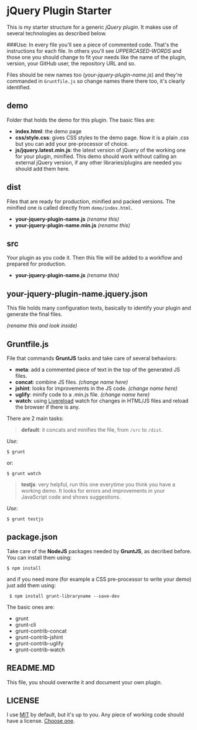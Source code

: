 jQuery Plugin Starter
===

This is my starter structure for a generic *jQuery plugin*. It makes use of several technologies as described below.

###Use:
In every file you'll see a piece of commented code. That's the instructions for each file. In others you'll see *UPPERCASED-WORDS* and those one you should change to fit your needs like the name of the plugin, version, your GitHub user, the repository URL and so. 

Files should be new names too (*your-jquery-plugin-name.js*) and they're commanded in `Gruntfile.js` so change names there there too, it's clearly identified.

demo
--
Folder that holds the demo for this plugin. The basic files are:

- **index.html**: the demo page
- **css/style.css**: gives CSS styles to the demo page. Now it is a plain .css but you can add your pre-processor of choice.
- **js/jquery.latest.min.js**: the latest version of jQuery of the working one for your plugin, minified. This demo should work without calling an external jQuery version, if any other libraries/plugins are needed you should add them here.

dist
--
Files that are ready for production, minified and packed versions. The minified one is called directly from `demo/index.html`.

- **your-jquery-plugin-name.js** *(rename this)*- **your-jquery-plugin-name.min.js** *(rename this)*

src
--
Your plugin as you code it. Then this file will be added to a workflow and prepared for production.

- **your-jquery-plugin-name.js** *(rename this)*

your-jquery-plugin-name.jquery.json
--
This file holds many configuration texts, basically to identify your plugin and generate the final files.

*(rename this and look inside)*

Gruntfile.js
--

File that commands **GruntJS** tasks and take care of several behaviors:

- **meta**: add a commented piece of text in the top of the generated JS files.
- **concat**: combine JS files. *(change name here)*
- **jshint**: looks for improvements in the JS code. *(change name here)*
- **uglify**: minify code to a .min.js file. *(change name here)*
- **watch**: using [Livereload](https://chrome.google.com/webstore/detail/livereload/jnihajbhpnppcggbcgedagnkighmdlei) watch for changes in HTML/JS files and reload the browser if there is any.

There are 2 main tasks:

> **default**: it concats and minifies the file, from `/src` to `/dist`.

*Use*:
	
	$ grunt
	
or:

	$ grunt watch
	
> **testjs**: very helpful, run this one everytime you think you have a working demo. It looks for errors and improvements in your JavaScript code and shows suggestions.

*Use*:
	
	$ grunt testjs


package.json
--

Take care of the **NodeJS** packages needed by **GruntJS**, as decribed before. You can install them using: 

	$ npm install

and if you need more (for example a CSS pre-processor to write your demo) just add them using:
	
	 $ npm install grunt-libraryname --save-dev

The basic ones are:

- grunt
- grunt-cli
- grunt-contrib-concat
- grunt-contrib-jshint
- grunt-contrib-uglify
- grunt-contrib-watch

README.MD
--

This file, you should overwrite it and document your own plugin.

LICENSE
--

I use [MIT](http://opensource.org/licenses/MIT) by default, but it's up to you. Any piece of working code should have a license. [Choose one](http://en.wikipedia.org/wiki/Comparison_of_free_and_open-source_software_licenses#General_comparison).

